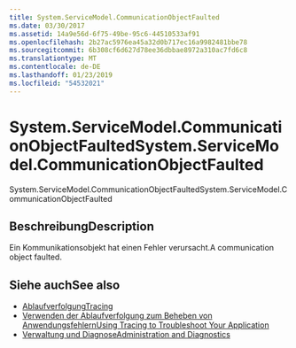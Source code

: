 ```yaml
---
title: System.ServiceModel.CommunicationObjectFaulted
ms.date: 03/30/2017
ms.assetid: 14a9e56d-6f75-49be-95c6-44510533af91
ms.openlocfilehash: 2b27ac5976ea45a32d0b717ec16a9982481bbe78
ms.sourcegitcommit: 6b308cf6d627d78ee36dbbae8972a310ac7fd6c8
ms.translationtype: MT
ms.contentlocale: de-DE
ms.lasthandoff: 01/23/2019
ms.locfileid: "54532021"
---
```

# <a name="systemservicemodelcommunicationobjectfaulted"></a><span data-ttu-id="bd9c3-102">System.ServiceModel.CommunicationObjectFaulted</span><span class="sxs-lookup"><span data-stu-id="bd9c3-102">System.ServiceModel.CommunicationObjectFaulted</span></span>
<span data-ttu-id="bd9c3-103">System.ServiceModel.CommunicationObjectFaulted</span><span class="sxs-lookup"><span data-stu-id="bd9c3-103">System.ServiceModel.CommunicationObjectFaulted</span></span>  
  
## <a name="description"></a><span data-ttu-id="bd9c3-104">Beschreibung</span><span class="sxs-lookup"><span data-stu-id="bd9c3-104">Description</span></span>  
 <span data-ttu-id="bd9c3-105">Ein Kommunikationsobjekt hat einen Fehler verursacht.</span><span class="sxs-lookup"><span data-stu-id="bd9c3-105">A communication object faulted.</span></span>  
  
## <a name="see-also"></a><span data-ttu-id="bd9c3-106">Siehe auch</span><span class="sxs-lookup"><span data-stu-id="bd9c3-106">See also</span></span>
- [<span data-ttu-id="bd9c3-107">Ablaufverfolgung</span><span class="sxs-lookup"><span data-stu-id="bd9c3-107">Tracing</span></span>](../../../../../docs/framework/wcf/diagnostics/tracing/index.md)
- [<span data-ttu-id="bd9c3-108">Verwenden der Ablaufverfolgung zum Beheben von Anwendungsfehlern</span><span class="sxs-lookup"><span data-stu-id="bd9c3-108">Using Tracing to Troubleshoot Your Application</span></span>](../../../../../docs/framework/wcf/diagnostics/tracing/using-tracing-to-troubleshoot-your-application.md)
- [<span data-ttu-id="bd9c3-109">Verwaltung und Diagnose</span><span class="sxs-lookup"><span data-stu-id="bd9c3-109">Administration and Diagnostics</span></span>](../../../../../docs/framework/wcf/diagnostics/index.md)
